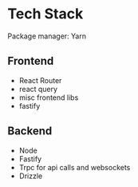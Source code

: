 # Tech Stack
Package manager: Yarn

## Frontend
- React Router
- react query
- misc frontend libs
- fastify

## Backend
- Node
- Fastify
- Trpc for api calls and websockets
- Drizzle

